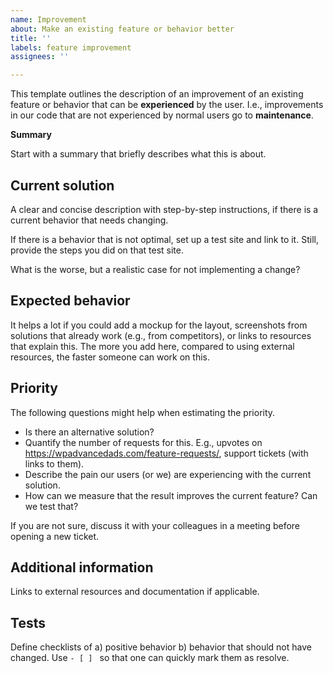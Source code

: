 ```yaml
---
name: Improvement
about: Make an existing feature or behavior better
title: ''
labels: feature improvement
assignees: ''

---
```


This template outlines the description of an improvement of an existing feature or behavior that can be **experienced** by the user. I.e., improvements in our code that are not experienced by normal users go to **maintenance**.

**Summary**

Start with a summary that briefly describes what this is about.

Current solution
---

A clear and concise description with step-by-step instructions, if there is a current behavior that needs changing.

If there is a behavior that is not optimal, set up a test site and link to it. Still, provide the steps you did on that test site.

What is the worse, but a realistic case for not implementing a change?

Expected behavior
---

It helps a lot if you could add a mockup for the layout, screenshots from solutions that already work (e.g., from competitors), or links to resources that explain this.
The more you add here, compared to using external resources, the faster someone can work on this.

Priority
---

The following questions might help when estimating the priority.

- Is there an alternative solution?
- Quantify the number of requests for this. E.g., upvotes on https://wpadvancedads.com/feature-requests/, support tickets (with links to them).
- Describe the pain our users (or we) are experiencing with the current solution.
- How can we measure that the result improves the current feature? Can we test that?

If you are not sure, discuss it with your colleagues in a meeting before opening a new ticket.

Additional information
---

Links to external resources and documentation if applicable.

Tests
---

Define checklists of a) positive behavior b) behavior that should not have changed.
Use `- [ ] ` so that one can quickly mark them as resolve.
